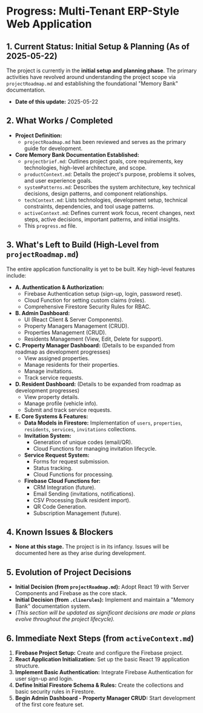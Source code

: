 # Progress: Multi-Tenant ERP-Style Web Application

## 1. Current Status: Initial Setup & Planning (As of 2025-05-22)

The project is currently in the **initial setup and planning phase**. The primary activities have revolved around understanding the project scope via `projectRoadmap.md` and establishing the foundational "Memory Bank" documentation.

*   **Date of this update:** 2025-05-22

## 2. What Works / Completed

*   **Project Definition:**
    *   `projectRoadmap.md` has been reviewed and serves as the primary guide for development.
*   **Core Memory Bank Documentation Established:**
    *   `projectbrief.md`: Outlines project goals, core requirements, key technologies, high-level architecture, and scope.
    *   `productContext.md`: Details the project's purpose, problems it solves, and user experience goals.
    *   `systemPatterns.md`: Describes the system architecture, key technical decisions, design patterns, and component relationships.
    *   `techContext.md`: Lists technologies, development setup, technical constraints, dependencies, and tool usage patterns.
    *   `activeContext.md`: Defines current work focus, recent changes, next steps, active decisions, important patterns, and initial insights.
    *   This `progress.md` file.

## 3. What's Left to Build (High-Level from `projectRoadmap.md`)

The entire application functionality is yet to be built. Key high-level features include:

*   **A. Authentication & Authorization:**
    *   Firebase Authentication setup (sign-up, login, password reset).
    *   Cloud Function for setting custom claims (roles).
    *   Comprehensive Firestore Security Rules for RBAC.
*   **B. Admin Dashboard:**
    *   UI (React Client & Server Components).
    *   Property Managers Management (CRUD).
    *   Properties Management (CRUD).
    *   Residents Management (View, Edit, Delete for support).
*   **C. Property Manager Dashboard:** (Details to be expanded from roadmap as development progresses)
    *   View assigned properties.
    *   Manage residents for their properties.
    *   Manage invitations.
    *   Track service requests.
*   **D. Resident Dashboard:** (Details to be expanded from roadmap as development progresses)
    *   View property details.
    *   Manage profile (vehicle info).
    *   Submit and track service requests.
*   **E. Core Systems & Features:**
    *   **Data Models in Firestore:** Implementation of `users`, `properties`, `residents`, `services`, `invitations` collections.
    *   **Invitation System:**
        *   Generation of unique codes (email/QR).
        *   Cloud Functions for managing invitation lifecycle.
    *   **Service Request System:**
        *   Forms for request submission.
        *   Status tracking.
        *   Cloud Functions for processing.
    *   **Firebase Cloud Functions for:**
        *   CRM Integration (future).
        *   Email Sending (invitations, notifications).
        *   CSV Processing (bulk resident import).
        *   QR Code Generation.
        *   Subscription Management (future).

## 4. Known Issues & Blockers

*   **None at this stage.** The project is in its infancy. Issues will be documented here as they arise during development.

## 5. Evolution of Project Decisions

*   **Initial Decision (from `projectRoadmap.md`):** Adopt React 19 with Server Components and Firebase as the core stack.
*   **Initial Decision (from `.clinerules`):** Implement and maintain a "Memory Bank" documentation system.
*   *(This section will be updated as significant decisions are made or plans evolve throughout the project lifecycle).*

## 6. Immediate Next Steps (from `activeContext.md`)

1.  **Firebase Project Setup:** Create and configure the Firebase project.
2.  **React Application Initialization:** Set up the basic React 19 application structure.
3.  **Implement Basic Authentication:** Integrate Firebase Authentication for user sign-up and login.
4.  **Define Initial Firestore Schema & Rules:** Create the collections and basic security rules in Firestore.
5.  **Begin Admin Dashboard - Property Manager CRUD:** Start development of the first core feature set.
